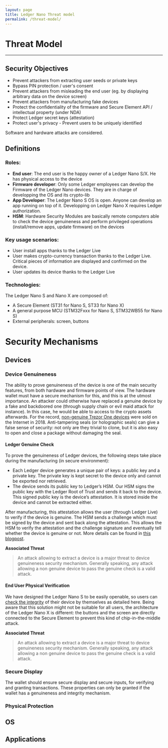 ```yaml
---
layout: page
title: Ledger Nano Threat model
permalink: /threat-model/
---
```


# Threat Model


----
## Security Objectives
- Prevent attackers from extracting user seeds or private keys
- Bypass PIN protection / user's consent 
- Prevent attackers from misleading the end user (eg. by displaying arbitrary data on the device screen)
- Prevent attackers from manufacturing fake devices
- Protect the confidentiality of the firmware and Secure Element API / intellectual property (under NDA)
- Protect Ledger secret keys (attestation)
- Protect user's privacy - Prevent users to be uniquely identified

Software and hardware attacks are considered.


## Definitions

### Roles:

- **End user**: The end user is the happy owner of a Ledger Nano S/X. He has physical access to the device
- **Firmware developer**: Only some Ledger employees can develop the Firmware of the Ledger Nano devices. They are in charge of developping the OS and its crypto-lib
- **App Developer**: The Ledger Nano S OS is open. Anyone can develop an app running on top of it. Developping on Ledger Nano X requires Ledger authorization.
- **HSM**: Hardware Security Modules are basically remote computers able to check the device genuineness and perform privileged operations (install/remove apps, update firmware) on the devices

### Key usage scenarios:

- User install apps thanks to the Ledger Live
- User makes crypto-currency transaction thanks to the Ledger Live. Critical pieces of information are displayed and confirmed on the device.
- User updates its device thanks to the Ledger Live

### Technologies:
The Ledger Nano S and Nano X are composed of:

- A Secure Element (ST31 for Nano S, ST33 for Nano X)
- A general purpose MCU (STM32Fxxx for Nano S, STM32WB55 for Nano S)
- External peripherals: screen, buttons


# Security Mechanisms 

## Devices

### Device Genuineness
The ability to prove genuineness of the device is one of the main security features, from both hardware and firmware points of view. The hardware wallet must have a secure mechanism for this, and this is at the utmost importance. An attacker could otherwise have replaced a genuine device by a fake and backdoored one (through supply chain or evil maid attack for instance). In this case, he would be able to access to the crypto assets afterwards. For the record, [non-genuine Trezor One devices](https://blog.trezor.io/psa-non-genuine-trezor-devices-979b64e359a7) were sold on the Internet in 2018.
Anti-tampering seals (or holographic seals) can give a false sense of security: not only are they trivial to clone, but it is also easy to open and close a package without damaging the seal.

#### Ledger Genuine Check

To prove the genuineness of Ledger devices, the following steps take place during the manufacturing (in secure environment):
- Each Ledger device generates a unique pair of keys: a public key and a private key. The private key is kept secret to the device only and cannot be exported nor retrieved.
- The device sends its public key to Ledger’s HSM. Our HSM signs the public key with the Ledger Root of Trust and sends it back to the device. This signed public key is the device’s attestation. It is stored inside the device and cannot be extracted either.

After manufacturing, this attestation allows the user (through Ledger Live) to verify if the device is genuine. The HSM sends a challenge which must be signed by the device and sent back along the attestation. This allows the HSM to verify the attestation and the challenge signature and eventually tell whether the device is genuine or not. More details can be found in [this blogpost]([https://www.ledger.com/a-closer-look-into-ledger-security-the-root-of-trust/).

__**Associated Threat**__
> An attack allowing to extract a device is a major threat to device genuineness security mechanism. Generally speaking, any attack allowing a non genuine device to pass the genuine check is a valid attack.

#### End User Physical Verification

We have designed the Ledger Nano S to be easily openable, so users can [check the integrity](https://support.ledger.com/hc/en-us/articles/360019352834-Check-hardware-integrity) of their device by themselves as detailed here. Being aware that this solution might not be suitable for all users, the architecture of the Ledger Nano X is different: the buttons and the screen are directly connected to the Secure Element to prevent this kind of chip-in-the-middle attack.

__**Associated Threat**__
> An attack allowing to extract a device is a major threat to device genuineness security mechanism. Generally speaking, any attack allowing a non genuine device to pass the genuine check is a valid attack.


### Secure Display

The wallet should ensure secure display and secure inputs, for verifying and granting transactions. These properties can only be granted if the wallet has a genuineness and integrity mechanism.

### Physical Protection



## OS

## Applications







